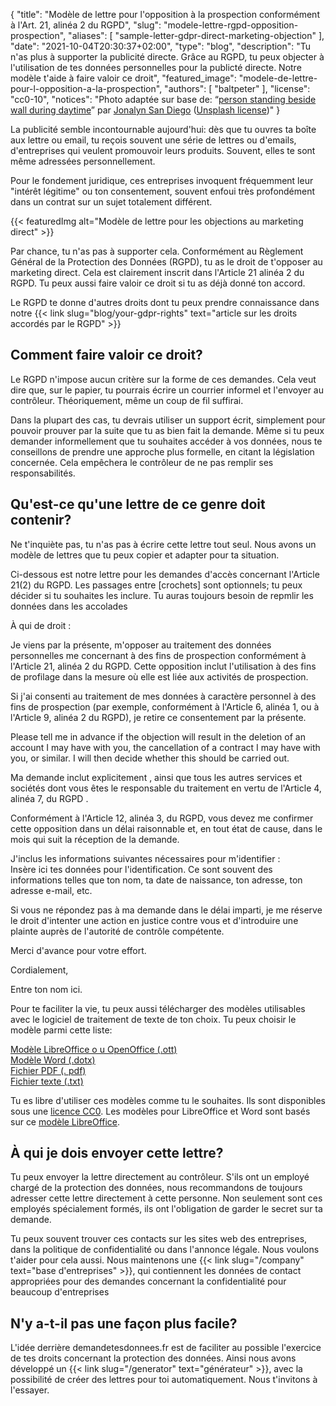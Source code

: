{
    "title": "Modèle de lettre pour l'opposition à la prospection conformément à l'Art. 21, alinéa 2 du RGPD",
    "slug": "modele-lettre-rgpd-opposition-prospection",
    "aliases": [ "sample-letter-gdpr-direct-marketing-objection" ],
    "date": "2021-10-04T20:30:37+02:00",
    "type": "blog",
    "description": "Tu n'as plus à supporter la publicité directe. Grâce au RGPD, tu peux objecter à l'utilisation de tes données personnelles pour la publicté directe. Notre modèle t'aide à faire valoir ce droit",
    "featured_image": "modele-de-lettre-pour-l-opposition-a-la-prospection",
    "authors": [ "baltpeter" ],
    "license": "cc0-10",
    "notices": "Photo adaptée sur base de: “[person standing beside wall during daytime](https://unsplash.com/photos/ZO_tXe8Tinw)” par [Jonalyn San Diego](https://unsplash.com/@sandiejo) ([Unsplash license](https://unsplash.com/license))"
}

La publicité semble incontournable aujourd'hui: dès que tu ouvres ta boîte aux lettre ou email, tu reçois souvent une série de lettres ou d'emails, d'entreprises qui veulent promouvoir leurs produits. Souvent, elles te sont même adressées personnellement.

Pour le fondement juridique, ces entreprises invoquent fréquemment leur "intérêt légitime" ou ton consentement, souvent enfoui très profondément dans un contrat sur un sujet totalement différent.

{{< featuredImg alt="Modèle de lettre pour les objections au marketing direct" >}}

Par chance, tu n'as pas à supporter cela. Conformément au Règlement Général de la Protection des Données (RGPD), tu as le droit de t'opposer au marketing direct. Cela est clairement inscrit dans l'Article 21 alinéa 2 du RGPD. Tu peux aussi faire valoir ce droit si tu as déjà donné ton accord.

Le RGPD te donne d'autres droits dont tu peux prendre connaissance dans notre {{< link slug="blog/your-gdpr-rights" text="article sur les droits accordés par le RGPD" >}}

## Comment faire valoir ce droit?

Le RGPD n'impose aucun critère sur la forme de ces demandes. Cela veut dire que, sur le papier, tu pourrais écrire un courrier informel et l'envoyer au contrôleur. Théoriquement, même un coup de fil suffirai.

Dans la plupart des cas, tu devrais utiliser un support écrit, simplement pour pouvoir prouver par la suite que tu as bien fait la demande. Même si tu peux demander informellement que tu souhaites accéder à vos données, nous te conseillons de prendre une approche plus formelle, en citant la législation concernée. Cela empêchera le contrôleur de ne pas remplir ses responsabilités.

## Qu'est-ce qu'une lettre de ce genre doit contenir?

Ne t'inquiète pas, tu n'as pas à écrire cette lettre tout seul. Nous avons un modèle de lettres que tu peux copier et adapter pour ta situation.

Ci-dessous est notre lettre pour les demandes d'accès concernant l'Article 21(2) du RGPD. Les passages entre [crochets] sont optionnels; tu peux décider si tu souhaites les inclure. Tu auras toujours besoin de repmlir les données dans les <span class="blog-letter-fill-in">accolades</span>

<div class="blog-letter">
<p>À qui de droit :</p>

<p>Je viens par la présente, m'opposer au traitement des données personnelles me concernant à des fins de prospection conformément à l'Article 21, alinéa 2 du RGPD. Cette opposition inclut l'utilisation à des fins de profilage dans la mesure où elle est liée aux activités de prospection.</p>

<p>Si j'ai consenti au traitement de mes données à caractère personnel à des fins de prospection (par exemple, conformément à l'Article 6, alinéa 1, ou à l'Article 9, alinéa 2 du RGPD), je retire ce consentement par la présente.</p>

<p>Please tell me in advance if the objection will result in the deletion of an account I may have with you, the cancellation of a contract I may have with you, or similar. I will then decide whether this should be carried out.</p>

<p>Ma demande inclut explicitement , ainsi que tous les autres services et sociétés dont vous êtes le responsable du traitement en vertu de l'Article 4, alinéa 7, du RGPD .</p>

<p>Conformément à l'Article 12, alinéa 3, du RGPD, vous devez me confirmer cette opposition dans un délai raisonnable et, en tout état de cause, dans le mois qui suit la réception de la demande.</p>

<p>J'inclus les informations suivantes nécessaires pour m'identifier :<br>
<span class="blog-letter-fill-in">Insère ici tes données pour l'identification. Ce sont souvent des informations telles que ton nom, ta date de naissance, ton adresse, ton adresse e-mail, etc.</span></p>

<p>Si vous ne répondez pas à ma demande dans le délai imparti, je me réserve le droit d'intenter une action en justice contre vous et d'introduire une plainte auprès de l'autorité de contrôle compétente.</p>

<p>Merci d'avance pour votre effort.</p>

<p>Cordialement,</p>

<p><span class="blog-letter-fill-in">Entre ton nom ici.</span></p>
</div>

Pour te faciliter la vie, tu peux aussi télécharger des modèles utilisables avec le logiciel de traitement de texte de ton choix.
Tu peux choisir le modèle parmi cette liste:

<a href="/downloads/modele-lettre-rdpd-opposition-demandetesdonnees.fr.ott" class="button button-primary" style="margin-bottom: 10px;">Modèle LibreOffice o
u OpenOffice (.ott)</a><br>
<a href="/downloads/modele-lettre-rdpd-opposition-demandetesdonnees.fr.dotx" class="button button-secondary" style="margin-bottom: 10px;">Modèle Word (.dotx)</a><br>
<a href="/downloads/modele-lettre-rdpd-opposition-demandetesdonnees.fr.pdf" class="button button-secondary" style="margin-bottom: 10px;">Fichier PDF (.
pdf)</a><br>
<a href="/downloads/modele-lettre-rdpd-opposition-demandetesdonnees.fr.txt" class="button button-secondary">Fichier texte (.txt)</a>

Tu es libre d'utiliser ces modèles comme tu le souhaites. Ils sont disponibles sous une [licence CC0](https://creativecommons.org/publicdomain/zero/1.0/deed.fr/). Les modèles pour LibreOffice et Word sont basés sur ce [modèle LibreOffice](https://extensions.libreoffice.org/templates/geschaeftsbrief-din-5008-2011-b-a4-ib).

## À qui je dois envoyer cette lettre?

Tu peux envoyer la lettre directement au contrôleur. S'ils ont un employé chargé de la protection des données, nous recommandons de toujours adresser cette lettre directement à cette personne. Non seulement sont ces employés spécialement formés, ils ont l'obligation de garder le secret sur ta demande.

Tu peux souvent trouver ces contacts sur les sites web des entreprises, dans la politique de confidentialité ou dans l'annonce légale. Nous voulons t'aider pour cela aussi. Nous maintenons une {{< link slug="/company" text="base d'entreprises" >}}, qui contiennent les données de contact appropriées pour des demandes concernant la confidentialité pour beaucoup d'entreprises

## N'y a-t-il pas une façon plus facile?

L'idée derrière demandetesdonnees.fr est de faciliter au possible l'exercice de tes droits concernant la protection des données. Ainsi nous avons développé un {{< link slug="/generator" text="générateur" >}}, avec la possibilité de créer des lettres pour toi automatiquement. Nous t'invitons à l'essayer.
